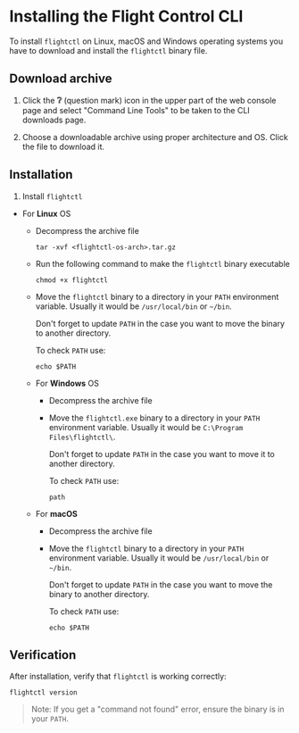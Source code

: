 # Installing the Flight Control CLI

To install `flightctl` on Linux, macOS and Windows operating systems you have to download and install the `flightctl` binary file.

## Download archive

1. Click the **❔** (question mark) icon in the upper part of the web console page and select "Command Line Tools" to be taken to the CLI downloads page.

2. Choose a downloadable archive using proper architecture and OS. Click the file to download it.

## Installation

1. Install `flightctl`

* For **Linux** OS

  * Decompress the archive file

    ```shell
    tar -xvf <flightctl-os-arch>.tar.gz
    ```

  * Run the following command to make the `flightctl` binary executable

    ```shell
    chmod +x flightctl
    ```

  * Move the `flightctl` binary to a directory in your `PATH` environment variable. Usually it would be `/usr/local/bin` or `~/bin`.

    Don't forget to update `PATH` in the case you want to move the binary to another directory.

    To check `PATH` use:

    ```shell
    echo $PATH
    ```

  * For **Windows** OS

    * Decompress the archive file

    * Move the `flightctl.exe` binary to a directory in your `PATH` environment variable. Usually it would be `C:\Program Files\flightctl\`.

      Don't forget to update `PATH` in the case you want to move it to another directory.

      To check `PATH` use:

      ```shell
      path
      ```

  * For **macOS**

    * Decompress the archive file

    * Move the `flightctl` binary to a directory in your `PATH` environment variable. Usually it would be `/usr/local/bin` or `~/bin`.

      Don't forget to update `PATH` in the case you want to move the binary to another directory.

      To check `PATH` use:

      ```shell
      echo $PATH
      ```

## Verification

After installation, verify that `flightctl` is working correctly:

```shell
flightctl version
```

> Note: If you get a "command not found" error, ensure the binary is in your `PATH`.
